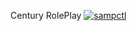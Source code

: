 Century RolePlay
[![sampctl](https://img.shields.io/badge/SAMPCTL-Century--Roleplay-2f2f)](https://github.com/Felix0720/Century-Roleplay)
